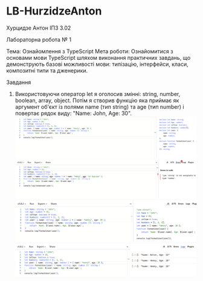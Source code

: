 # LB-HurzidzeAnton
Хурцидзе Антон IПЗ 3.02

Лабораторна робота № 1

Тема: Ознайомлення з TypeScript
Мета роботи: Ознайомитися з основами мови TypeScript шляхом виконання практичних завдань, що демонструють базові можливості мови: типізацію, інтерфейси, класи, композитні типи та дженерики.

Завдання
1. Використовуючи оператор let я оголосив змiннi: string, number, boolean, array, object. Потiм я створив функцiю яка приймає як аргумент об'єкт із полями name (тип string) та age (тип number) і повертає рядок виду: "Name: John, Age: 30".
![1.1](https://github.com/GAMECHl/LB-HurzidzeAnton/blob/main/1.1.png)
![1.2](https://github.com/GAMECHl/LB-HurzidzeAnton/blob/main/1.2.png)
![1.3](https://github.com/GAMECHl/LB-HurzidzeAnton/blob/main/1.3.png)
![1.4](https://github.com/GAMECHl/LB-HurzidzeAnton/blob/main/1.4.png)
